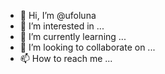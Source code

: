 - 👋 Hi, I’m @ufoluna
- 👀 I’m interested in ...
- 🌱 I’m currently learning ...
- 💞️ I’m looking to collaborate on ...
- 📫 How to reach me ...

<!---
ufoluna/ufoluna is a ✨ special ✨ repository because its `README.md` (this file) appears on your GitHub profile.
You can click the Preview link to take a look at your changes.
--->
